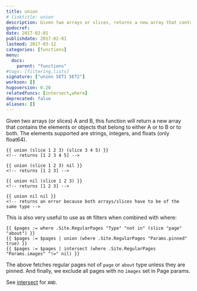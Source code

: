 ```yaml
---
title: union
# linktitle: union
description: Given two arrays or slices, returns a new array that contains the elements or objects that belong to either or both arrays/slices.
godocref:
date: 2017-02-01
publishdate: 2017-02-01
lastmod: 2017-03-12
categories: [functions]
menu:
  docs:
    parent: "functions"
#tags: [filtering,lists]
signature: ["union SET1 SET2"]
workson: []
hugoversion: 0.20
relatedfuncs: [intersect,where]
deprecated: false
aliases: []
---
```


Given two arrays (or slices) A and B, this function will return a new array that contains the elements or objects that belong to either A or to B or to both. The elements supported are strings, integers, and floats (only float64).

```
{{ union (slice 1 2 3) (slice 3 4 5) }}
<!-- returns [1 2 3 4 5] -->

{{ union (slice 1 2 3) nil }}
<!-- returns [1 2 3] -->

{{ union nil (slice 1 2 3) }}
<!-- returns [1 2 3] -->

{{ union nil nil }}
<!-- returns an error because both arrays/slices have to be of the same type -->
```


This is also very useful to use as `OR` filters when combined with where:

```
{{ $pages := where .Site.RegularPages "Type" "not in" (slice "page" "about") }}
{{ $pages := $pages | union (where .Site.RegularPages "Params.pinned" true) }}
{{ $pages := $pages | intersect (where .Site.RegularPages "Params.images" "!=" nil) }}
```

The above fetches regular pages not of `page` or `about` type unless they are pinned. And finally, we exclude all pages with no `images` set in Page params.

See [intersect](/functions/intersect) for `AND`.
